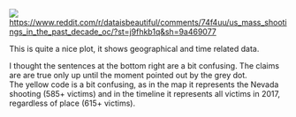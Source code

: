 
![](https://i.imgur.com/cTWpEW2.png)
 https://www.reddit.com/r/dataisbeautiful/comments/74f4uu/us_mass_shootings_in_the_past_decade_oc/?st=j9fhkb1q&sh=9a469077
 
 This is quite a nice plot, it shows geographical and time related data.
 
 I thought  the sentences at the bottom right are a bit confusing. The claims are are true only up until the moment pointed out by the grey dot.  
 The yellow code is a bit confusing, as in the map it represents the Nevada shooting (585+ victims) and in the timeline it represents all victims in 2017, regardless of place (615+ victims).
